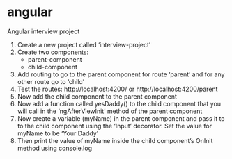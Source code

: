 # angular
Angular interview project

1. Create a new project called ‘interview-project’
2. Create two components:
    * parent-component
    * child-component
3. Add routing to go to the parent component for route ‘parent’ and for any other route go to ‘child’
4. Test the routes: http://localhost:4200/ or http://localhost:4200/parent
5. Now add the child component to the parent component
6. Now add a function called yesDaddy() to the child component that you will call in the ‘ngAfterViewInit’ method of the parent component
7. Now create a variable (myName) in the parent component and pass it to to the child component using the ‘Input’ decorator. Set the value for myName to be ‘Your Daddy'
8. Then print the value of myName inside the child component’s OnInit method using console.log
